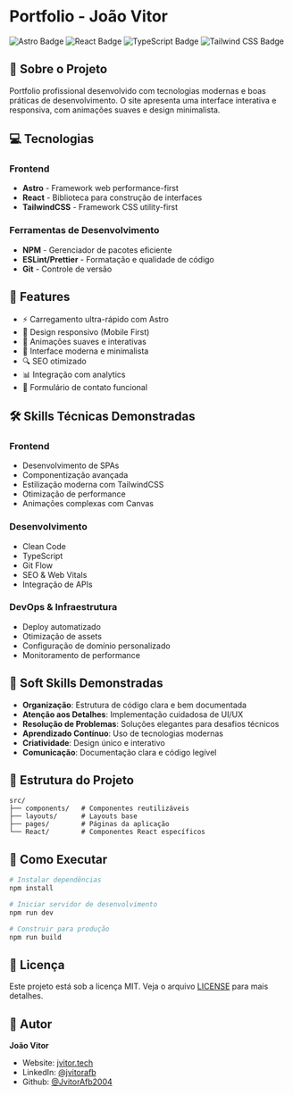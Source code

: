 # Portfolio - João Vitor

![Astro Badge](https://img.shields.io/badge/Astro-BC52EE?logo=astro&logoColor=fff&style=flat)
![React Badge](https://img.shields.io/badge/React-61DAFB?logo=react&logoColor=000&style=flat)
![TypeScript Badge](https://img.shields.io/badge/TypeScript-3178C6?logo=typescript&logoColor=fff&style=flat)
![Tailwind CSS Badge](https://img.shields.io/badge/Tailwind%20CSS-06B6D4?logo=tailwindcss&logoColor=fff&style=flat)

## 🚀 Sobre o Projeto

Portfolio profissional desenvolvido com tecnologias modernas e boas práticas de desenvolvimento. O site apresenta uma interface interativa e responsiva, com animações suaves e design minimalista.

## 💻 Tecnologias

### Frontend
- **Astro** - Framework web performance-first
- **React** - Biblioteca para construção de interfaces
- **TailwindCSS** - Framework CSS utility-first

### Ferramentas de Desenvolvimento
- **NPM** - Gerenciador de pacotes eficiente
- **ESLint/Prettier** - Formatação e qualidade de código
- **Git** - Controle de versão

## 🎯 Features

- ⚡ Carregamento ultra-rápido com Astro
- 📱 Design responsivo (Mobile First)
- 🎨 Animações suaves e interativas
- 🌙 Interface moderna e minimalista
- 🔍 SEO otimizado
- 📊 Integração com analytics
- 📨 Formulário de contato funcional

## 🛠️ Skills Técnicas Demonstradas

### Frontend
- Desenvolvimento de SPAs
- Componentização avançada
- Estilização moderna com TailwindCSS
- Otimização de performance
- Animações complexas com Canvas

### Desenvolvimento
- Clean Code
- TypeScript
- Git Flow
- SEO & Web Vitals
- Integração de APIs

### DevOps & Infraestrutura
- Deploy automatizado
- Otimização de assets
- Configuração de domínio personalizado
- Monitoramento de performance

## 🤝 Soft Skills Demonstradas

- **Organização**: Estrutura de código clara e bem documentada
- **Atenção aos Detalhes**: Implementação cuidadosa de UI/UX
- **Resolução de Problemas**: Soluções elegantes para desafios técnicos
- **Aprendizado Contínuo**: Uso de tecnologias modernas
- **Criatividade**: Design único e interativo
- **Comunicação**: Documentação clara e código legível

## 📂 Estrutura do Projeto

```
src/
├── components/   # Componentes reutilizáveis
├── layouts/      # Layouts base
├── pages/        # Páginas da aplicação
└── React/        # Componentes React específicos
```

## 🚀 Como Executar

```bash
# Instalar dependências
npm install

# Iniciar servidor de desenvolvimento
npm run dev

# Construir para produção
npm run build
```

## 📝 Licença

Este projeto está sob a licença MIT. Veja o arquivo [LICENSE](LICENSE) para mais detalhes.

## 👤 Autor

**João Vitor**

- Website: [jvitor.tech](https://jvitor.tech)
- LinkedIn: [@jvitorafb](https://linkedin.com/in/jvitorafb)
- Github: [@JvitorAfb2004](https://github.com/JvitorAfb2004)